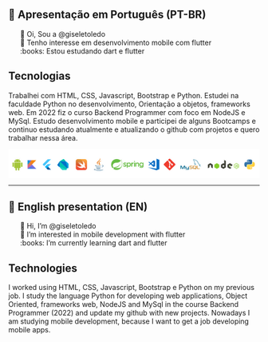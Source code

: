 ## :memo: Apresentação em Português (PT-BR)
<ul style="list-style-type:none">
  <li>👋 Oi, Sou a @giseletoledo</li>
  <li>👀 Tenho interesse em desenvolvimento mobile com flutter</li>
  <li>:books: Estou estudando dart e flutter</li>
</ul>

## Tecnologias
Trabalhei com HTML, CSS, Javascript, Bootstrap e Python. Estudei na faculdade Python no desenvolvimento, Orientação a objetos, frameworks web. Em 2022 fiz o curso Backend Programmer com foco em NodeJS e MySql. Estudo desenvolvimento mobile e participei de alguns Bootcamps e continuo estudando atualmente e atualizando o github com projetos e quero trabalhar nessa área.

<img style="display:block;margin:auto;" src="https://github.com/giseletoledo/giseletoledo/blob/main/logos_tecnologias.png" alt="logos de tecnologias, Android, Kotlin, Flutter,Dart, Swift, Java, Spring,VSCode,Git,MySql, Nodejs e Python"/>



-----------------------------------------------------------------------
## :memo: English presentation (EN)
<ul style="list-style-type:none">
  <li>👋 Hi, I’m @giseletoledo</li>
  <li>👀 I’m interested in mobile development with flutter</li>
  <li>:books: I’m currently learning dart and flutter</li>
</ul>

## Technologies

I worked using HTML, CSS, Javascript, Bootstrap e Python on my previous job. I study the language Python for developing web applications, Object Oriented, frameworks web, NodeJS and MySql in the course Backend Programmer (2022) and update my github with new projects. Nowadays I am studying mobile development, because I want to get a job developing mobile apps.

<!---
giseletoledo/giseletoledo is a ✨ special ✨ repository because its `README.md` (this file) appears on your GitHub profile.
You can click the Preview link to take a look at your changes.
--->


